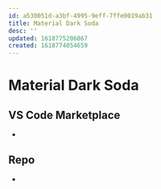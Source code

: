 ```yaml
---
id: a530051d-a3bf-4995-9eff-7ffe0019ab31
title: Material Dark Soda
desc: ''
updated: 1618775206867
created: 1618774054659
---
```


# Material Dark Soda

>

## VS Code Marketplace

-

## Repo

-
